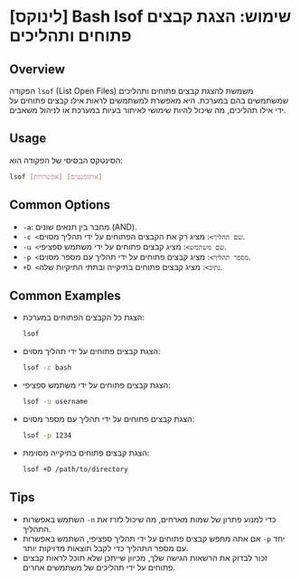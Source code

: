 # [לינוקס] Bash lsof שימוש: הצגת קבצים פתוחים ותהליכים

## Overview
הפקודה `lsof` (List Open Files) משמשת להצגת קבצים פתוחים ותהליכים שמשתמשים בהם במערכת. היא מאפשרת למשתמשים לראות אילו קבצים פתוחים על ידי אילו תהליכים, מה שיכול להיות שימושי לאיתור בעיות במערכת או לניהול משאבים.

## Usage
הסינטקס הבסיסי של הפקודה הוא:

```bash
lsof [אפשרויות] [ארגומנטים]
```

## Common Options
- `-a`: מחבר בין תנאים שונים (AND).
- `-c <שם תהליך>`: מציג רק את הקבצים הפתוחים על ידי תהליך מסוים.
- `-u <שם משתמש>`: מציג קבצים פתוחים על ידי משתמש ספציפי.
- `-p <מספר תהליך>`: מציג קבצים פתוחים על ידי תהליך עם מספר מסוים.
- `+D <נתיב>`: מציג קבצים פתוחים בתיקייה ובתתי התיקיות שלה.

## Common Examples
- הצגת כל הקבצים הפתוחים במערכת:
  ```bash
  lsof
  ```

- הצגת קבצים פתוחים על ידי תהליך מסוים:
  ```bash
  lsof -c bash
  ```

- הצגת קבצים פתוחים על ידי משתמש ספציפי:
  ```bash
  lsof -u username
  ```

- הצגת קבצים פתוחים על ידי תהליך עם מספר מסוים:
  ```bash
  lsof -p 1234
  ```

- הצגת קבצים פתוחים בתיקייה מסוימת:
  ```bash
  lsof +D /path/to/directory
  ```

## Tips
- השתמש באפשרות `-n` כדי למנוע פתרון של שמות מארחים, מה שיכול לזרז את התהליך.
- אם אתה מחפש קבצים פתוחים על ידי תהליך ספציפי, השתמש באפשרות `-p` יחד עם מספר התהליך כדי לקבל תוצאות מדויקות יותר.
- זכור לבדוק את הרשאות הגישה שלך, מכיוון שייתכן שלא תוכל לראות קבצים פתוחים על ידי תהליכים של משתמשים אחרים.